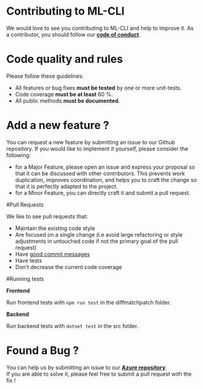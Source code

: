 ﻿# Contributing to ML-CLI

We would love to see you contributing to ML-CLI and help to improve it. As a contributor, you should follow our [**code of conduct**](CODE_OF_CONDUCT.md).

# Code quality and rules

Please follow these guidelines:
* All features or bug fixes **must be tested** by one or more unit-tests.
* Code coverage **must be at least** 60 %.
* All public methods **must be documented**.

# Add a new feature ?

You can request a new feature by submitting an issue to our Github repository. If you would like to implement it yourself, please consider the following:
* for a Major Feature, please open an issue and express your proposal so that it can be discussed with other contributors. This prevents work duplication, improves coordination, and helps you to craft the change so that it is perfectly adapted to the project.
* for a Minor Feature, you can directly craft it and submit a pull request.

#Pull Requests

We like to see pull requests that:
* Maintain the existing code style
* Are focused on a single change (i.e avoid large refactoring or style adjustments in untouched code if not the primary goal of the pull request)
* Have [good commit messages][commit-messages]
* Have tests
* Don't decrease the current code coverage

#Running tests

**Frontend**

Run frontend tests with ```npm run test``` in the diffmatchpatch folder.

**Backend**

Run backend tests with ``` dotnet test ``` in the src folder.

# Found a Bug ? 

You can help us by submitting an issue to our [**Azure repository**][repo].\
If you are able to solve it, please feel free to submit a pull request with the fix !

[commit-messages]: https://chris.beams.io/posts/git-commit/
[repo]: https://axafrance.visualstudio.com/SquadNSD/_git/ml-cli